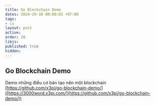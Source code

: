 ```yaml
---
title: Go Blockchain Demo
dates: 2024-29-10 00:00:01 +07:00
tags:
- cs
layout: post
active: 
order: 20
libjs: 
published: true
hidden: 
---
```


## Go Blockchain Demo

Demo những điều cơ bản tạo nên một blockchain
[https://github.com/x3pi/go-blockchain-demo/]([https://3000word.x3pi.com/](https://github.com/x3pi/go-blockchain-demo/))
